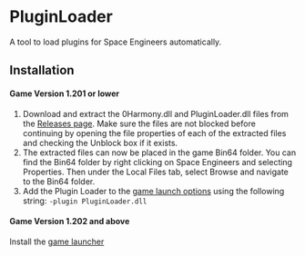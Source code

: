 # PluginLoader
A tool to load plugins for Space Engineers automatically.

## Installation
#### Game Version 1.201 or lower
1. Download and extract the 0Harmony.dll and PluginLoader.dll files from the [Releases page](https://github.com/sepluginloader/PluginLoader/releases). Make sure the files are not blocked before continuing by opening the file properties of each of the extracted files and checking the Unblock box if it exists. 
2. The extracted files can now be placed in the game Bin64 folder. You can find the Bin64 folder by right clicking on Space Engineers and selecting Properties. Then under the Local Files tab, select Browse and navigate to the Bin64 folder. 
3. Add the Plugin Loader to the [game launch options](https://support.steampowered.com/kb_article.php?ref=1040-JWMT-2947) using the following string: `-plugin PluginLoader.dll`

#### Game Version 1.202 and above
Install the [game launcher](https://github.com/sepluginloader/SpaceEngineersLauncher)
